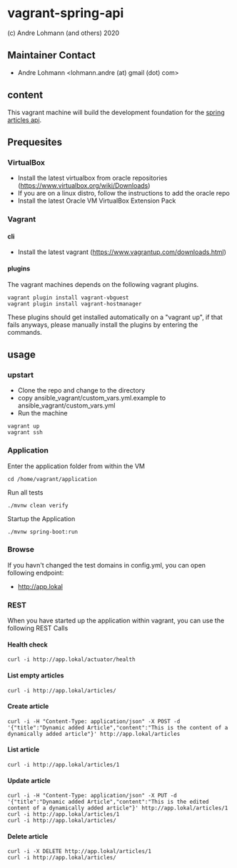 # vagrant-spring-api

(c) Andre Lohmann (and others) 2020

## Maintainer Contact
 * Andre Lohmann
   <lohmann.andre (at) gmail (dot) com>

## content

This vagrant machine will build the development foundation for the [spring articles api](https://github.com/smartformer/springboot-articles_api).

## Prequesites

### VirtualBox

  * Install the latest virtualbox from oracle repositories (https://www.virtualbox.org/wiki/Downloads)
  * If you are on a linux distro, follow the instructions to add the oracle repo
  * Install the latest Oracle VM VirtualBox Extension Pack

### Vagrant

#### cli

  * Install the latest vagrant (https://www.vagrantup.com/downloads.html)

#### plugins

The vagrant machines depends on the following vagrant plugins.

```
vagrant plugin install vagrant-vbguest
vagrant plugin install vagrant-hostmanager
```

These plugins should get installed automatically on a "vagrant up", if that fails anyways, please manually install the plugins by entering the commands.

## usage

### upstart

  * Clone the repo and change to the directory
  * copy ansible_vagrant/custom_vars.yml.example to ansible_vagrant/custom_vars.yml
  * Run the machine

```
vagrant up
vagrant ssh
```

### Application

Enter the application folder from within the VM

```
cd /home/vagrant/application
```

Run all tests

```
./mvnw clean verify
```

Startup the Application

```
./mvnw spring-boot:run
```

### Browse

If you havn't changed the test domains in config.yml, you can open following endpoint:

  * http://app.lokal

### REST

When you have started up the application within vagrant, you can use the following REST Calls

#### Health check

```
curl -i http://app.lokal/actuator/health
```

#### List empty articles

```
curl -i http://app.lokal/articles/
```

#### Create article

```
curl -i -H "Content-Type: application/json" -X POST -d '{"title":"Dynamic added Article","content":"This is the content of a dynamically added article"}' http://app.lokal/articles
```

#### List article

```
curl -i http://app.lokal/articles/1
```

#### Update article

```
curl -i -H "Content-Type: application/json" -X PUT -d '{"title":"Dynamic added Article","content":"This is the edited content of a dynamically added article"}' http://app.lokal/articles/1
curl -i http://app.lokal/articles/1
curl -i http://app.lokal/articles/
```

#### Delete article

```
curl -i -X DELETE http://app.lokal/articles/1
curl -i http://app.lokal/articles/
```
